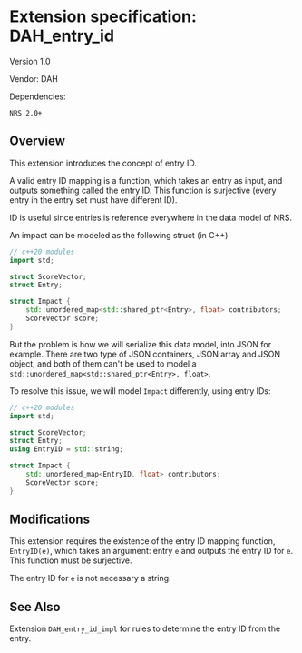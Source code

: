 # Extension specification: DAH_entry_id

Version 1.0

Vendor: DAH

Dependencies:

```
NRS 2.0+
```

## Overview

This extension introduces the concept of entry ID.

A valid entry ID mapping is a function, which takes an entry as input, and
outputs something called the entry ID. This function is surjective (every entry
in the entry set must have different ID).

ID is useful since entries is reference everywhere in the data model of NRS.

An impact can be modeled as the following struct (in C++)

```cpp
// c++20 modules
import std;

struct ScoreVector;
struct Entry;

struct Impact {
    std::unordered_map<std::shared_ptr<Entry>, float> contributors;
    ScoreVector score;
}
```

But the problem is how we will serialize this data model, into JSON for example.
There are two type of JSON containers, JSON array and JSON object, and both of
them can't be used to model a `std::unordered_map<std::shared_ptr<Entry>, float>`.

To resolve this issue, we will model `Impact` differently, using entry IDs:

```cpp
// c++20 modules
import std;

struct ScoreVector;
struct Entry;
using EntryID = std::string;

struct Impact {
    std::unordered_map<EntryID, float> contributors;
    ScoreVector score;
}
```

## Modifications

This extension requires the existence of the entry ID mapping function,
`EntryID(e)`, which takes an argument: entry `e` and outputs the entry ID for
`e`. This function must be surjective.

The entry ID for `e` is not necessary a string.

## See Also

Extension `DAH_entry_id_impl` for rules to determine the entry ID from the entry.
